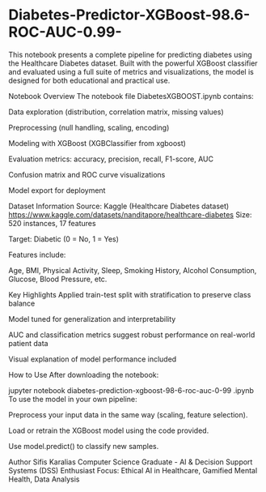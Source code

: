 # Diabetes-Predictor-XGBoost-98.6-ROC-AUC-0.99-
This notebook presents a complete pipeline for predicting diabetes using the Healthcare Diabetes dataset. Built with the powerful XGBoost classifier and evaluated using a full suite of metrics and visualizations, the model is designed for both educational and practical use.

Notebook Overview
The notebook file DiabetesXGBOOST.ipynb contains:

Data exploration (distribution, correlation matrix, missing values)

Preprocessing (null handling, scaling, encoding)

Modeling with XGBoost (XGBClassifier from xgboost)

Evaluation metrics: accuracy, precision, recall, F1-score, AUC

Confusion matrix and ROC curve visualizations

Model export for deployment

Dataset Information
Source: Kaggle (Healthcare Diabetes dataset)
https://www.kaggle.com/datasets/nanditapore/healthcare-diabetes
Size: 520 instances, 17 features

Target: Diabetic (0 = No, 1 = Yes)

Features include:

Age, BMI, Physical Activity, Sleep, Smoking History, Alcohol Consumption, Glucose, Blood Pressure, etc.

Key Highlights
Applied train-test split with stratification to preserve class balance

Model tuned for generalization and interpretability

AUC and classification metrics suggest robust performance on real-world patient data

Visual explanation of model performance included

How to Use
After downloading the notebook:

jupyter notebook diabetes-prediction-xgboost-98-6-roc-auc-0-99 .ipynb
To use the model in your own pipeline:

Preprocess your input data in the same way (scaling, feature selection).

Load or retrain the XGBoost model using the code provided.

Use model.predict() to classify new samples.

Author
Sifis Karalias
Computer Science Graduate - AI & Decision Support Systems (DSS) Enthusiast
 Focus: Ethical AI in Healthcare, Gamified Mental Health, Data Analysis

